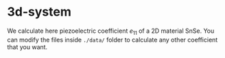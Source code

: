 # 3d-system

We calculate here piezoelectric coefficient $e_{11}$ of a 2D material SnSe. You can modify the files inside `./data/` folder to calculate any other coefficient that you want.
